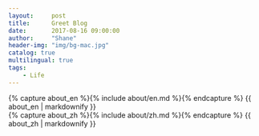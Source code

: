 ```yaml
---
layout:     post
title:      Greet Blog
date:       2017-08-16 09:00:00
author:     "Shane"
header-img: "img/bg-mac.jpg"
catalog: true
multilingual: true
tags:
    - Life
---
```


<!-- English Version -->
<div class="zh post-container">
    {% capture about_en %}{% include about/en.md %}{% endcapture %}
    {{ about_en | markdownify }}
</div>

<!-- Chinese Version -->
<div class="en post-container">
    {% capture about_zh %}{% include about/zh.md %}{% endcapture %}
    {{ about_zh | markdownify }}
</div>


